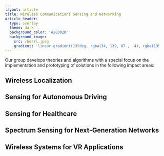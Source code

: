 ```yaml
---
layout: article
title: Wireless Communications Sensing and Networking
article_header:
  type: overlay
  theme: dark
  background_color: '#203028'
  background_image:
    src: /bearl.jpeg
    gradient: 'linear-gradient(135deg, rgba(34, 139, 87 , .4), rgba(139, 34, 139, .4))'
---
```

Our group develops theories and algorithms with a special focus on the implementation and prototyping of solutions in the following impact areas:

<h2>Wireless Localization</h2>
<h2>Sensing for Autonomous Driving</h2>
<h2>Sensing for Healthcare</h2>
<h2>Spectrum Sensing for Next-Generation Networks</h2>
<h2>Wireless Systems for VR Applications</h2>
